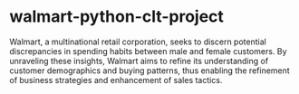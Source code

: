 # walmart-python-clt-project
Walmart, a multinational retail corporation, seeks to discern potential discrepancies in spending habits between male and female customers. By unraveling these insights, Walmart aims to refine its understanding of customer demographics and buying patterns, thus enabling the refinement of business strategies and enhancement of sales tactics.
